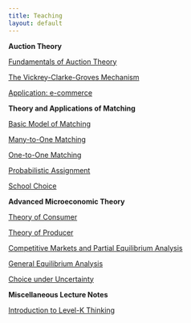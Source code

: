 ```yaml
---
title: Teaching
layout: default
---
```


<strong>Auction Theory </strong>




[Fundamentals of Auction Theory](/teaching/introauction/lecture02.pdf)   


[The Vickrey-Clarke-Groves Mechanism](/teaching/introauction/lecture03.pdf)  

[Application: e-commerce](/teaching/introauction/lecture03.pdf)    


<strong>Theory and Applications of Matching </strong>




[Basic Model of Matching](https://github.com/haihan/haihan.github.io/raw/master/teaching/intromatching/matching01.pdf)         

[Many-to-One Matching](https://github.com/haihan/haihan.github.io/raw/master/teaching/intromatching/matching02.pdf)       

[One-to-One Matching](https://github.com/haihan/haihan.github.io/raw/master/teaching/intromatching/matching03.pdf)         

[Probabilistic Assignment](https://github.com/haihan/haihan.github.io/raw/master/teaching/intromatching/matching04.pdf)     

[School Choice](https://github.com/haihan/haihan.github.io/raw/master/teaching/intromatching/matching05.pdf)     



<strong>Advanced Microeconomic Theory </strong>





[Theory of Consumer]("/Teaching/micro/consumer.pdf")  

[Theory of Producer]("/Teaching/micro/consumer.pdf")  

[Competitive Markets and Partial Equilibrium Analysis]("/Teaching/micro/consumer.pdf")  

[General Equilibrium Analysis]("/Teaching/micro/consumer.pdf")  

[Choice under Uncertainty]("/Teaching/micro/consumer.pdf")	     




<strong>Miscellaneous Lecture Notes</strong>



[Introduction to Level-K Thinking](https://github.com/haihan/haihan.github.io/raw/master/teaching/micro/Level_k.pdf)

